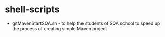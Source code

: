 # shell-scripts

- gitMavenStartSQA.sh - to help the students of SQA school to speed up the process of creating simple Maven project
